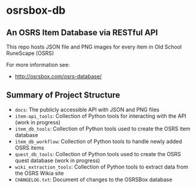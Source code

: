 # osrsbox-db

## An OSRS Item Database via RESTful API

This repo hosts JSON file and PNG images for every item in Old School RuneScape (OSRS)

For more information see: 

- http://osrsbox.com/osrs-database/

## Summary of Project Structure

- `docs`: The publicly accessible API with JSON and PNG files
- `item-api_tools`: Collection of Python tools for interacting with the API (work in progress)
- `item_db_tools`: Collection of Python tools used to create the OSRS item database
- `item_db_workflow`: Collection of Python tools to handle newly added OSRS items
- `quest_db_tools`: Collection of Python tools used to create the OSRS quest database (work in progress)
- `wiki_extraction_tools`: Collection of Python tools to extract data from the OSRS Wikia site
- `CHANGELOG.txt`: Document of changes to the OSRSBox database